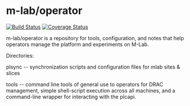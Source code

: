 m-lab/operator
=============

[![Build Status](https://travis-ci.org/m-lab/operator.svg?branch=master)](https://travis-ci.org/m-lab/operator)
[![Coverage Status](https://coveralls.io/repos/m-lab/operator/badge.svg?branch=master&service=github)](https://coveralls.io/github/m-lab/operator?branch=master)

m-lab/operator is a repository for tools, configuration, and notes that help
operators manage the platform and experiments on M-Lab.

Directories:

 plsync -- synchronization scripts and configuration files for 
           mlab sites & slices

 tools -- command line tools of general use to operators for DRAC management,
          simple shell-script execution across all machines, and a command-line
          wrapper for interacting with the plcapi.
